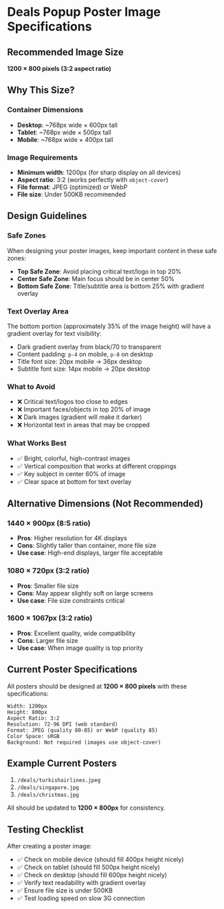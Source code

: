 # Deals Popup Poster Image Specifications

## Recommended Image Size
**1200 × 800 pixels (3:2 aspect ratio)**

## Why This Size?

### Container Dimensions
- **Desktop**: ~768px wide × 600px tall
- **Tablet**: ~768px wide × 500px tall  
- **Mobile**: ~768px wide × 400px tall

### Image Requirements
- **Minimum width**: 1200px (for sharp display on all devices)
- **Aspect ratio**: 3:2 (works perfectly with `object-cover`)
- **File format**: JPEG (optimized) or WebP
- **File size**: Under 500KB recommended

## Design Guidelines

### Safe Zones
When designing your poster images, keep important content in these safe zones:

- **Top Safe Zone**: Avoid placing critical text/logo in top 20%
- **Center Safe Zone**: Main focus should be in center 50%
- **Bottom Safe Zone**: Title/subtitle area is bottom 25% with gradient overlay

### Text Overlay Area
The bottom portion (approximately 35% of the image height) will have a gradient overlay for text visibility:
- Dark gradient overlay from black/70 to transparent
- Content padding: `p-4` on mobile, `p-8` on desktop
- Title font size: 20px mobile → 36px desktop
- Subtitle font size: 14px mobile → 20px desktop

### What to Avoid
- ❌ Critical text/logos too close to edges
- ❌ Important faces/objects in top 20% of image
- ❌ Dark images (gradient will make it darker)
- ❌ Horizontal text in areas that may be cropped

### What Works Best
- ✅ Bright, colorful, high-contrast images
- ✅ Vertical composition that works at different croppings
- ✅ Key subject in center 60% of image
- ✅ Clear space at bottom for text overlay

## Alternative Dimensions (Not Recommended)

### 1440 × 900px (8:5 ratio)
- **Pros**: Higher resolution for 4K displays
- **Cons**: Slightly taller than container, more file size
- **Use case**: High-end displays, larger file acceptable

### 1080 × 720px (3:2 ratio)  
- **Pros**: Smaller file size
- **Cons**: May appear slightly soft on large screens
- **Use case**: File size constraints critical

### 1600 × 1067px (3:2 ratio)
- **Pros**: Excellent quality, wide compatibility
- **Cons**: Larger file size
- **Use case**: When image quality is top priority

## Current Poster Specifications

All posters should be designed at **1200 × 800 pixels** with these specifications:

```
Width: 1200px
Height: 800px
Aspect Ratio: 3:2
Resolution: 72-96 DPI (web standard)
Format: JPEG (quality 80-85) or WebP (quality 85)
Color Space: sRGB
Background: Not required (images use object-cover)
```

## Example Current Posters

1. `/deals/turkishairlines.jpeg`
2. `/deals/singapore.jpg` 
3. `/deals/christmas.jpg`

All should be updated to **1200 × 800px** for consistency.

## Testing Checklist

After creating a poster image:
- ✅ Check on mobile device (should fill 400px height nicely)
- ✅ Check on tablet (should fill 500px height nicely)
- ✅ Check on desktop (should fill 600px height nicely)
- ✅ Verify text readability with gradient overlay
- ✅ Ensure file size is under 500KB
- ✅ Test loading speed on slow 3G connection

